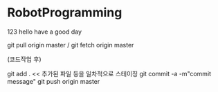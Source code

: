 # RobotProgramming
 123
hello have a good day

git pull origin master / git fetch origin master

(코드작업 후)

git add .  << 추가된 파일 등을 일차적으로 스테이징
git commit -a -m"commit message"
git push origin master